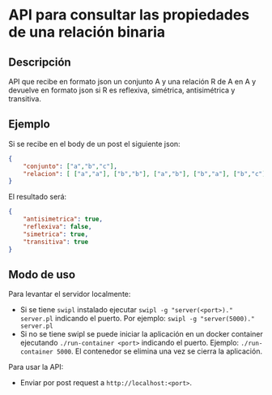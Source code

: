 # API para consultar las propiedades de una relación binaria

## Descripción

API que recibe en formato json un conjunto A y una relación R de A en A y devuelve en formato json si R es reflexiva, simétrica, antisimétrica y transitiva.

## Ejemplo

Si se recibe en el body de un post el siguiente json:

```json
{ 
    "conjunto": ["a","b","c"],
    "relacion": [ ["a","a"], ["b","b"], ["a","b"], ["b","a"], ["b","c"], ["c","b"] ]
}
```

El resultado será:
```json
{
    "antisimetrica": true,
    "reflexiva": false,
    "simetrica": true,
    "transitiva": true
}
```

## Modo de uso

Para levantar el servidor localmente:

- Si se tiene `swipl` instalado ejecutar `swipl -g "server(<port>)." server.pl` indicando el puerto. Por ejemplo: `swipl -g "server(5000)." server.pl`
- Si no se tiene swipl se puede iniciar la aplicación en un docker container ejecutando `./run-container <port>` indicando el puerto. Ejemplo: `./run-container 5000`. El contenedor se elimina una vez se cierra la aplicación.

Para usar la API:
- Enviar por post request a `http://localhost:<port>`.

